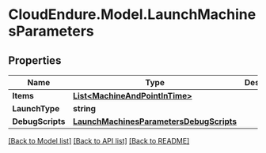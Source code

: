 # CloudEndure.Model.LaunchMachinesParameters
## Properties

Name | Type | Description | Notes
------------ | ------------- | ------------- | -------------
**Items** | [**List&lt;MachineAndPointInTime&gt;**](MachineAndPointInTime.md) |  | [optional] 
**LaunchType** | **string** |  | 
**DebugScripts** | [**LaunchMachinesParametersDebugScripts**](LaunchMachinesParametersDebugScripts.md) |  | [optional] 

[[Back to Model list]](../README.md#documentation-for-models) [[Back to API list]](../README.md#documentation-for-api-endpoints) [[Back to README]](../README.md)


